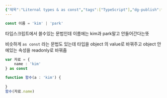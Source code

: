 ```yaml
---
{"제목":"Liternal types & as const","tags":["TypeScript"],"dg-publish":true,"permalink":"/v2/공부노트/TypeScript/Liternal types & as const/","dgPassFrontmatter":true}
---
```




```ts
const 이름 = 'kim' | 'park'
```

타입스크립트에서 쓸수있는 문법인데
이름에는 kim과 park말고 안들어간다는뜻

비슷하게  `as const` 라는 문법도 있는데
타입을 object 의 value로 바꿔주고 object 안에있는 속성을 readonly로 바꿔줌

```ts
var 자료 = {
	name : 'kim'
} as const

function 함수(a : 'kim') {
	
}
함수(자료.name)
```

